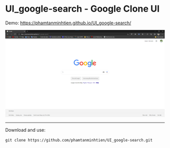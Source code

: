 # UI_google-search - Google Clone UI

Demo: https://phamtanminhtien.github.io/UI_google-search/

![image](./screenshot.png)

---

Download and use:


`git clone https://github.com/phamtanminhtien/UI_google-search.git`
